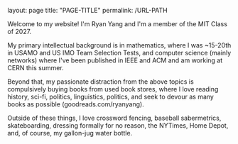 layout: page
title: "PAGE-TITLE"
permalink: /URL-PATH

Welcome to my website! I'm Ryan Yang and I'm a member of the MIT Class of 2027.

My primary intellectual background is in mathematics, where I was ~15-20th in USAMO and US IMO Team Selection Tests, and computer science (mainly networks) where I've been published in IEEE and ACM and am working at CERN this summer.

Beyond that, my passionate distraction from the above topics is compulsively buying books from used book stores, where I love reading history, sci-fi, politics, linguistics, politics, and seek to devour as many books as possible (goodreads.com/ryanyang).

Outside of these things, I love crossword fencing, baseball sabermetrics, skateboarding, dressing formally for no reason, the NYTimes, Home Depot, and, of course, my gallon-jug water bottle.